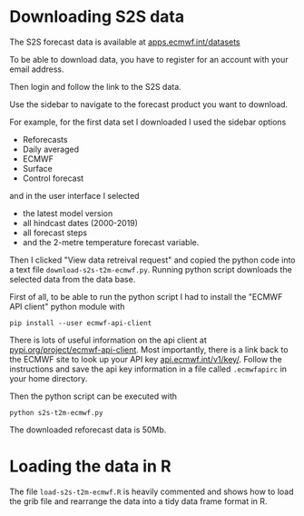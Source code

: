 # Downloading S2S data

The S2S forecast data is available at [apps.ecmwf.int/datasets](apps.ecmwf.int/datasets)

To be able to download data, you have to register for an account with your email address.

Then login and follow the link to the S2S data. 

Use the sidebar to navigate to the forecast product you want to download. 

For example, for the first data set I downloaded I used the sidebar options 

- Reforecasts
- Daily averaged
- ECMWF
- Surface
- Control forecast 

and in the user interface I selected 

- the latest model version
- all hindcast dates (2000-2019)
- all forecast steps
- and the 2-metre temperature forecast variable.

Then I clicked "View data retreival request" and copied the python code into a
text file `download-s2s-t2m-ecmwf.py`. Running python script downloads the
selected data from the data base.

First of all, to be able to run the python script I had to install the "ECMWF
API client" python module with

```
pip install --user ecmwf-api-client
```

There is lots of useful information on the api client at
[pypi.org/project/ecmwf-api-client](pypi.org/project/ecmwf-api-client). Most
importantly, there is a link back to the ECMWF site to look up your API key
[api.ecmwf.int/v1/key/](https://api.ecmwf.int/v1/key/). Follow the instructions
and save the api key information in a file called `.ecmwfapirc` in your home
directory.

Then the python script can be executed with 

```
python s2s-t2m-ecmwf.py
```

The downloaded reforecast data is 50Mb.


# Loading the data in R

The file `load-s2s-t2m-ecmwf.R` is heavily commented and shows how to load the
grib file and rearrange the data into a tidy data frame format in R.





